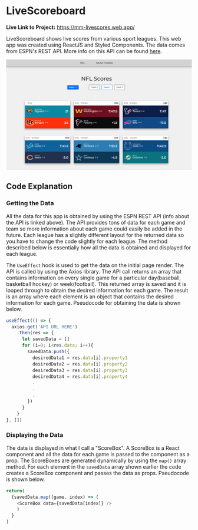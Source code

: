 # LiveScoreboard

**Live Link to Project:** https://mm-livescores.web.app/

LiveScoreboard shows live scores from various sport leagues. This web app was created using ReactJS and Styled Components. The data comes from ESPN's REST API. More info on this API can be found [here](https://gist.github.com/akeaswaran/b48b02f1c94f873c6655e7129910fc3b).

<img src="https://github.com/MichaelMcCann1/LiveScoreboard/blob/main/liveScoreboardScreenshot.png" height="300px">


## Code Explanation
### Getting the Data
All the data for this app is obtained by using the ESPN REST API (info about the API is linked above). The API provides tons of data for each game and team so more information about each game could easily be added in the future. Each league has a slightly different layout for the returned data so you have to change the code slightly for each league. The method described below is essentially how all the data is obtained and displayed for each league. 

The `UseEffect` hook is used to get the data on the initial page render. The API is called by using the Axios library. The API call returns an array that contains information on every single game for a particular day(baseball, basketball hockey) or week(football). This returned array is saved and it is looped through to obtain the desired information for each game. The result is an array where each element is an object that contains the desired information for each game. Pseudocode for obtaining the data is shown below.

```javascript
useEffect(() => {
  axios.get('API URL HERE')
    .then(res => {
      let savedData = []
      for (i=0; i<res.data; i++){
        savedData.push({
          desiredData1 = res.data[i].property1
          desiredData2 = res.data[i].property2
          desiredData3 = res.data[i].property3
          desiredData4 = res.data[i].property4
          .
          .
          .
        })
      }
    }
}, [])
```

### Displaying the Data
The data is displayed in what I call a "ScoreBox". A ScoreBox is a React component and all the data for each game is passed to the component as a prop. The ScoreBoxes are generated dynamically by using the `map()` array method. For each element in the `savedData` array shown earlier the code creates a ScoreBox component and passes the data as props. Pseudocode is shown below.

```javascript
return(
  {savedData.map((game, index) => (
    <ScoreBox data={savedData[index]} />
    )
  }
)
```
